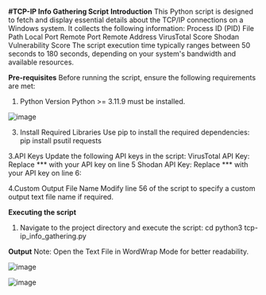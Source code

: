 **#TCP-IP Info Gathering Script**
**Introduction**
This Python script is designed to fetch and display essential details about the TCP/IP connections on a Windows system. It collects the following information:
Process ID (PID)
File Path
Local Port
Remote Port
Remote Address
VirusTotal Score
Shodan Vulnerability Score
The script execution time typically ranges between 50 seconds to 180 seconds, depending on your system's bandwidth and available resources.

**Pre-requisites**
Before running the script, ensure the following requirements are met:
1. Python Version
Python >= 3.11.9 must be installed.

![image](https://github.com/user-attachments/assets/87cb9dfb-9782-4647-85dd-4c7409c44ee0)

3. Install Required Libraries
Use pip to install the required dependencies:
pip install psutil requests

3.API Keys
Update the following API keys in the script:
VirusTotal API Key: Replace *** with your API key on line 5
Shodan API Key: Replace *** with your API key on line 6:

4.Custom Output File Name
Modify line 56 of the script to specify a custom output text file name if required.

**Executing the script**
1. Navigate to the project directory and execute the script:
cd <repository-folder>
python3 tcp-ip_info_gathering.py

**Output**
Note: Open the Text File in WordWrap Mode for better readability.

![image](https://github.com/user-attachments/assets/d45c54c5-4a17-4392-abce-74372e375125)

![image](https://github.com/user-attachments/assets/080f93a0-43c9-46c2-aa65-cc4396152f76)

